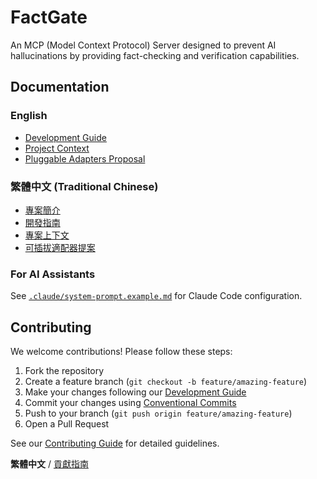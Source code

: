 # FactGate

An MCP (Model Context Protocol) Server designed to prevent AI hallucinations by providing fact-checking and verification capabilities.

## Documentation

### English
- [Development Guide](DEVELOPMENT.md)
- [Project Context](openspec/project.md)
- [Pluggable Adapters Proposal](openspec/changes/add-pluggable-source-adapters/proposal.md)

### 繁體中文 (Traditional Chinese)
- [專案簡介](docs/zh-TW/README.zh-TW.md)
- [開發指南](docs/zh-TW/DEVELOPMENT.zh-TW.md)
- [專案上下文](docs/zh-TW/openspec/project.zh-TW.md)
- [可插拔適配器提案](docs/zh-TW/openspec/changes/add-pluggable-source-adapters/proposal.zh-TW.md)

### For AI Assistants

See [`.claude/system-prompt.example.md`](.claude/system-prompt.example.md) for Claude Code configuration.

## Contributing

We welcome contributions! Please follow these steps:

1. Fork the repository
2. Create a feature branch (`git checkout -b feature/amazing-feature`)
3. Make your changes following our [Development Guide](DEVELOPMENT.md)
4. Commit your changes using [Conventional Commits](https://www.conventionalcommits.org/)
5. Push to your branch (`git push origin feature/amazing-feature`)
6. Open a Pull Request

See our [Contributing Guide](CONTRIBUTING.md) for detailed guidelines.

**繁體中文** / [貢獻指南](docs/zh-TW/CONTRIBUTING.zh-TW.md)